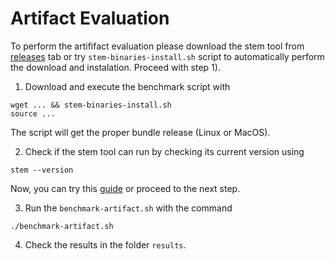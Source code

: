 # Artifact Evaluation

To perform the artififact evaluation please download the stem tool from [releases]() tab or try `stem-binaries-install.sh` script to automatically perform the download and instalation. Proceed with step 1).

1) Download and execute the benchmark script with
```
wget ... && stem-binaries-install.sh
source ...
```

The script will get the proper bundle release (Linux or MacOS).

2) Check if the stem tool can run by checking its current version using
```
stem --version
```
Now, you can try this [guide](guide.md) or proceed to the next step.

3) Run the `benchmark-artifact.sh` with the command
```
./benchmark-artifact.sh
```

4) Check the results in the folder `results`.
